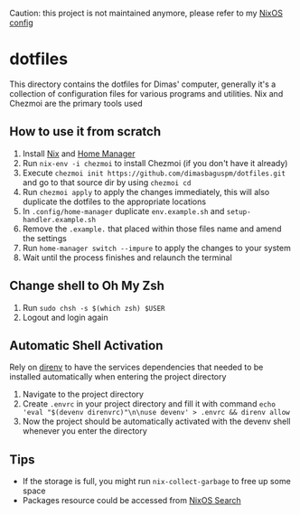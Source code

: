 Caution: this project is not maintained anymore, please refer to my [NixOS config](https://github.com/dimasbaguspm/nixos-beauty)

# dotfiles

This directory contains the dotfiles for Dimas' computer, generally it's a collection of configuration files for various programs and utilities.
Nix and Chezmoi are the primary tools used

## How to use it from scratch

1. Install [Nix](https://nixos.org/download/#nix-install-linux) and [Home Manager](https://nix-community.github.io/home-manager/index.xhtml#sec-install-standalone)
2. Run `nix-env -i chezmoi` to install Chezmoi (if you don't have it already)
3. Execute `chezmoi init https://github.com/dimasbaguspm/dotfiles.git` and go to that source dir by using `chezmoi cd`
4. Run `chezmoi apply` to apply the changes immediately, this will also duplicate the dotfiles to the appropriate locations
5. In `.config/home-manager` duplicate `env.example.sh` and `setup-handler.example.sh`
6. Remove the `.example.` that placed within those files name and amend the settings
7. Run `home-manager switch --impure` to apply the changes to your system
8. Wait until the process finishes and relaunch the terminal

## Change shell to Oh My Zsh

1. Run `sudo chsh -s $(which zsh) $USER`
2. Logout and login again

## Automatic Shell Activation

Rely on [direnv](https://direnv.net/) to have the services dependencies that needed to be installed automatically when entering the project directory

1. Navigate to the project directory
2. Create `.envrc` in your project directory and fill it with command `echo 'eval "$(devenv direnvrc)"\n\nuse devenv' > .envrc && direnv allow`
3. Now the project should be automatically activated with the devenv shell whenever you enter the directory

## Tips

- If the storage is full, you might run `nix-collect-garbage` to free up some space
- Packages resource could be accessed from [NixOS Search](https://search.nixos.org/packages)
